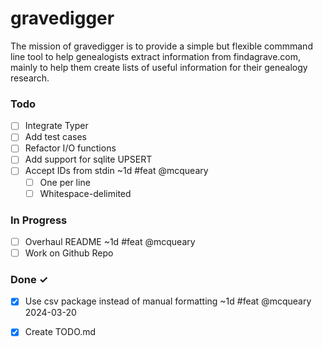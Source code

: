# gravedigger

The mission of gravedigger is to provide a simple but flexible commmand line tool to help genealogists extract information from findagrave.com, mainly to help them create lists of useful information for their genealogy research.

### Todo

- [ ] Integrate Typer  
- [ ] Add test cases  
- [ ] Refactor I/O functions  
- [ ] Add support for sqlite UPSERT  
- [ ] Accept IDs from stdin ~1d #feat @mcqueary  
  - [ ] One per line  
  - [ ] Whitespace-delimited  

### In Progress

- [ ] Overhaul README ~1d #feat @mcqueary  
- [ ] Work on Github Repo  

### Done ✓

- [x] Use csv package instead of manual formatting ~1d #feat @mcqueary 2024-03-20  
- [x] Create TODO.md  

